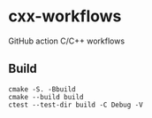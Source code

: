 # cxx-workflows
GitHub action C/C++ workflows

## Build

```
cmake -S. -Bbuild
cmake --build build
ctest --test-dir build -C Debug -V
```
